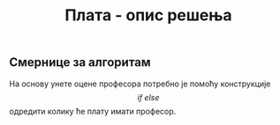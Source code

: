﻿---
title: Плата - опис решења 
---


## Смернице за алгоритам

На основу унете оцене професора потребно је помоћу конструкције $$if \ else$$ одредити колику ће плату имати професор.


